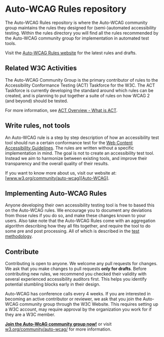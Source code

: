 # Auto-WCAG Rules repository

The Auto-WCAG Rules repository is where the Auto-WCAG community group maintains the rules they designed for (semi-)automated accessibility testing. Within the rules directory you will find all the rules recommended by the Auto-WCAG community group for implementation in automated test tools.

Visit the [Auto-WCAG Rules website](https://auto-wcag/github.io/auto-wcag/_site/) for the latest rules and drafts.

## Related W3C Activities

The Auto-WCAG Community Group is the primary contributor of rules to the Accessibility Conformance Testing (ACT) Taskforce for the W3C. The ACT Taskforce is currently developing the standard around which rules can be created, and is planning to put together a suite of rules on how WCAG 2 (and beyond) should be tested.

For more information, see [ACT Overview - What is ACT](https://www.w3.org/WAI/GL/task-forces/conformance-testing/wiki/ACT_Overview_-_What_is_ACT).

## Write rules, not tools

An Auto-WCAG rule is a step by step description of how an accessibility test tool should run a certain conformance test for the [Web Content Accessibility Guidelines][WCAG20]. The rules are written without a specific implementation in mind. The goal is not to create an accessibility test tool. Instead we aim to harmonize between existing tools, and improve their transparency and the overall quality of their results.

If you want to know more about us, visit our website at: [www.w3.org/community/auto-wcag][Auto-WCAG].

## Implementing Auto-WCAG Rules

Anyone developing their own accessibility testing tool is free to based this on the Auto-WCAG rules. We encourage you to document any deviations from those rules if you do so, and make these changes known to your users. Also take note that the Auto-WCAG Rules come with an aggregation algorithm describing how they all fits together, and require the tool to do some pre and post processing. All of which is described in the [test methodology](https://auto-wcag/github.io/auto-wcag/_site/pages/methodology.html).

## Contribute

Contributing is open to anyone. We welcome any pull requests for changes. We ask that you make changes to pull requests **only for drafts**. Before contributing new rules, we recommend you checked their validity with several experienced accessibility auditors first. This helps you identify potential stumbling blocks early in their design.

Auto-WCAG has conference calls every 4 weeks. If you are interested in becoming an active contributor or reviewer, we ask that you join the Auto-WCAG community group through the W3C Website. This requires setting up a W3C account, may require approval by the organization you work for if they are a W3C member.

**[Join the Auto-WcAG community group now!](https://www.w3.org/community/wp-login.php?redirect_to=%2Fcommunity%2Fauto-wcag%2Fjoin)** or visit [w3.org/community/auto-wcag/][Auto-WCAG] for more information.


[WCAG20]: https://www.w3.org/TR/WCAG20/
[Auto-WCAG]: https://www.w3.org/community/auto-wcag/